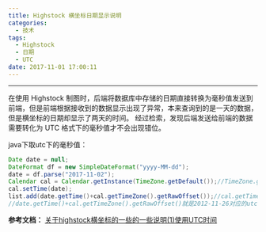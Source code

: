 ```yaml
---
title: Highstock 横坐标日期显示说明
categories:
  - 技术
tags:
  - Highstock
  - 日期
  - UTC
date: 2017-11-01 17:00:11
---
```


---
在使用 Highstock 制图时，后端将数据库中存储的日期直接转换为毫秒值发送到前端，但是前端根据接收到的数据显示出现了异常，本来查询到的是一天的数据，但是横坐标的日期却显示了两天的时间。
经过检索，发现后端发送给前端的数据需要转化为 UTC 格式下的毫秒值才不会出现错位。

java下取utc下的毫秒值：
```java
Date date = null;
DateFormat df = new SimpleDateFormat("yyyy-MM-dd");
date = df.parse("2017-11-02");
Calendar cal = Calendar.getInstance(TimeZone.getDefault());//TimeZone.getDefault()获取主机的默认 TimeZone，即时区偏移量。
cal.setTime(date);
list.add(date.getTime()+cal.getTimeZone().getRawOffset());//cal.getTimeZone().getRawOffset()是相对utc的偏移量
//date.getTime()+cal.getTimeZone().getRawOffset()就是2012-11-26对应的utc下的毫秒值非UTC格式毫秒
```
**参考文档：**
[关于highstock横坐标的一些的一些说明(1)使用UTC时间](http://www.cnblogs.com/onetwo/p/6050829.html)